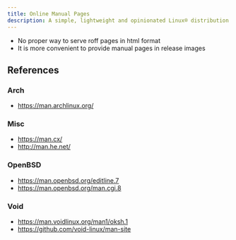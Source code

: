 ```yaml
---
title: Online Manual Pages
description: A simple, lightweight and opinionated Linux® distribution based on musl libc and toybox
---
```


- No proper way to serve roff pages in html format
- It is more convenient to provide manual pages in release images

## References
### Arch
- https://man.archlinux.org/

### Misc
- https://man.cx/
- http://man.he.net/

### OpenBSD
- https://man.openbsd.org/editline.7
- https://man.openbsd.org/man.cgi.8

### Void
- https://man.voidlinux.org/man1/oksh.1
- https://github.com/void-linux/man-site
